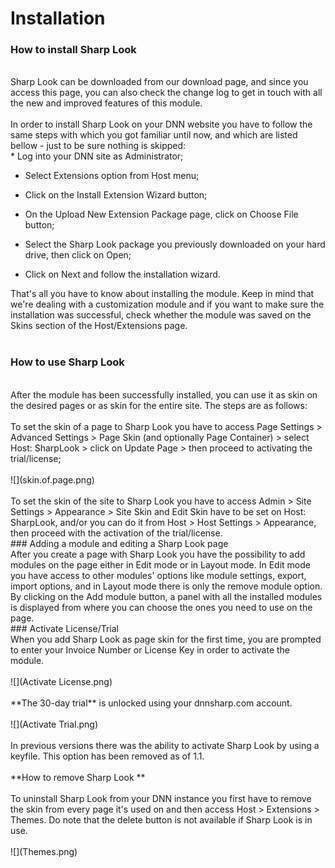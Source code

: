 # Installation

### How to install Sharp Look
<br />
Sharp Look can be downloaded from our download page, and since you access this page, you can also check the change log to get in touch with all the new and improved features of this module.
<br />
<br />
In order to install Sharp Look on your DNN website you have to follow the same steps with which you got familiar until now, and which are listed bellow - just to be sure nothing is skipped:
<br />
* Log into your DNN site as Administrator;

* Select Extensions option from Host menu;

* Click on the Install Extension Wizard button;

* On the Upload New Extension Package page, click on Choose File button;

* Select the Sharp Look package you previously downloaded on your hard drive, then click on Open;

* Click on Next and follow the installation wizard.

That's all you have to know about installing the module. Keep in mind that we're dealing with a customization module and if you want to make sure the installation was successful, check whether the module was saved on the Skins section of the Host/Extensions page.  
<br />
### How to use Sharp Look
<br />
After the module has been successfully installed, you can use it as skin on the desired pages or as skin for the entire site. The steps are as follows: 
<br />
<br />
To set the skin of a page to Sharp Look you have to access Page Settings > Advanced Settings > Page Skin (and optionally Page Container) > select Host: SharpLook > click on Update Page > then proceed to activating the trial/license;
<br />
<br />
![](skin.of.page.png)
<br />
<br />
To set the skin of the site to Sharp Look you have to access Admin > Site Settings > Appearance > Site Skin and Edit Skin have to be set on Host: SharpLook, and/or you can do it from Host > Host Settings > Appearance, then proceed with the activation of the trial/license.
<br />
### Adding a module and editing a Sharp Look page
<br />
After you create a page with Sharp Look you have the possibility to add modules on the page either in Edit mode or in Layout mode. In Edit mode you have access to other modules' options like module settings, export, import options, and in Layout mode there is only the remove module option. By clicking on the Add module button, a panel with all the installed modules is displayed from where you can choose the ones you need to use on the page. 
<br />
### Activate License/Trial
<br />
When you add Sharp Look as page skin for the first time, you are prompted to enter your Invoice Number or License Key in order to activate the module. 
<br />
<br />
![](Activate License.png)
<br />
<br />
**The 30-day trial** is unlocked using your dnnsharp.com account.
<br />
<br />
![](Activate Trial.png)
<br />
<br />
In previous versions there was the ability to activate Sharp Look by using a keyfile. This option has been removed as of 1.1.
<br />
<br />
**How to remove Sharp Look **
<br />
<br />
To uninstall Sharp Look from your DNN instance you first have to remove the skin from every page it's used on and then access Host > Extensions > Themes. Do note that the delete button is not available if Sharp Look is in use.
<br />
<br />
![](Themes.png)